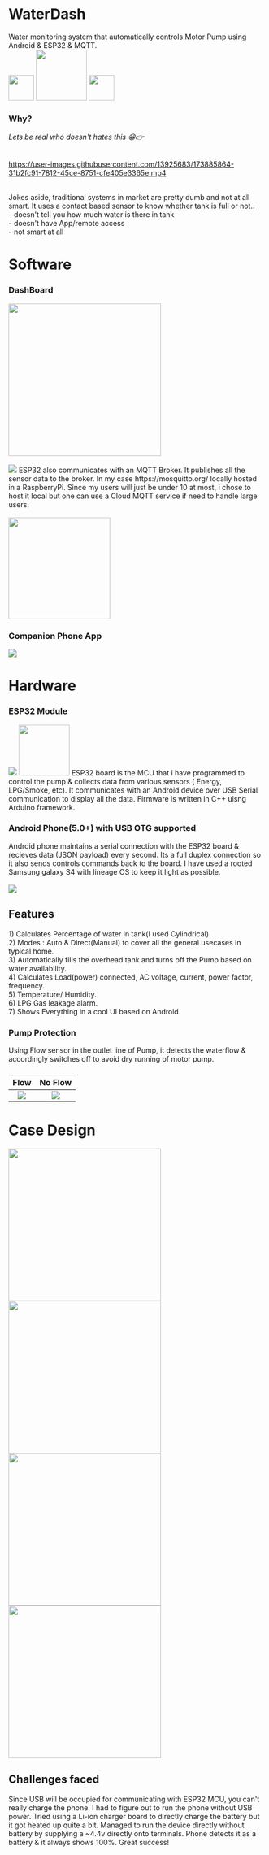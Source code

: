 # WaterDash
Water monitoring system that automatically controls Motor Pump using Android &amp; ESP32 & MQTT.<br>
<img src = "https://source.android.com/setup/images/Android_symbol_green_RGB.svg" width ="50" />  <img src = "https://github.com/mqtt/mqttorg-graphics/blob/master/mqtt-logo-250.png" width ="100" />  <img src = "https://upload.wikimedia.org/wikipedia/commons/8/87/Arduino_Logo.svg" width ="50" />


<h3> Why? </h3>
<i>Lets be real who doesn't hates this 😁👉</i>  <br><br>



https://user-images.githubusercontent.com/13925683/173885864-31b2fc91-7812-45ce-8751-cfe405e3365e.mp4



<br>
Jokes aside, traditional systems in market are pretty dumb and not at all smart. It uses a contact based sensor to know whether tank is full or not..<br>
- doesn't tell you how much water is there in tank<br>
- doesn't have App/remote access<br>
- not smart at all<br>

<h1> Software </h1>
<h3>DashBoard</h3>
<img src="/images/DashApp.png" height=300>
<br><br>
<img src="https://github.com/mqtt/mqttorg-graphics/blob/master/mqtt-logo-250.png">
ESP32 also communicates with an MQTT Broker. It publishes all the sensor data to the broker. In my case https://mosquitto.org/ locally hosted in a RaspberryPi. Since my users will just be under 10 at most, i chose to host it local but one can use a Cloud MQTT service if need to handle large users.
<br><br><img src="https://mqtt.org/assets/img/mqtt-publish-subscribe.png" height= 200>
<h3>Companion Phone App</h3>
<img src="/images/22-06-08-00-22-33_AdobeExpress.gif"> 


<h1> Hardware </h1>
<h3></h3>
<h3>ESP32 Module</h3>
<img src="https://user-images.githubusercontent.com/13925683/173888833-a4678612-ddda-4a06-8c7f-fda6d6ac598b.png"/> <img src="https://upload.wikimedia.org/wikipedia/commons/8/87/Arduino_Logo.svg" height = 100/>
ESP32 board is the MCU that i have programmed to control the pump & collects data from various sensors ( Energy, LPG/Smoke, etc). It communicates with an Android device over USB Serial communication to display all the data. Firmware is written in C++ uisng Arduino framework.
<h3></h3>
<h3>Android Phone(5.0+) with USB OTG supported</h3>
Android phone maintains a serial connection with the ESP32 board & recieves data (JSON payload) every second. Its a full duplex connection so it also sends controls commands back to the board. I have used a rooted Samsung galaxy S4 with lineage OS to keep it light as possible.<br>
<br>
<img src="/images/diagram.png">


<h2> Features</h2>
1) Calculates Percentage of water in tank(I used Cylindrical)<br>
2) Modes : Auto & Direct(Manual) to cover all the general usecases in typical home.<br>
3) Automatically fills the overhead tank and turns off the Pump based on water availability.<br>
4) Calculates Load(power) connected, AC voltage, current, power factor, frequency.<br>
5) Temperature/ Humidity.<br>
6) LPG Gas leakage alarm.<br>
7) Shows Everything in a cool UI based on Android.

<h3> Pump Protection</h3>
Using Flow sensor in the outlet line of Pump, it detects the waterflow & accordingly switches off to avoid dry running of motor pump.
<h3></h3>

Flow             |  No Flow
:-------------------------:|:-------------------------:
<img src="/images/flow.gif">  |  <img src="/images/noflow.gif">

<h1> Case Design </h1>
<img src="/images/1.png" height=300>
<img src="/images/2.png" height=300>
<img src="/images/3.png" height=300>
<img src="/images/4.png" height=300>

<h2>Challenges faced</h2>
Since USB will be occupied for communicating with ESP32 MCU, you can't really charge the phone. I had to figure out to run the phone without USB power. 
Tried using a Li-ion charger board to directly charge the battery but it got heated up quite a bit.
Managed to run the device directly without battery by supplying a ~4.4v directly onto terminals. Phone detects it as a battery & it always shows 100%. Great success!


